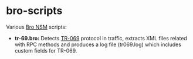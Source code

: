 # bro-scripts
Various [Bro NSM](https://www.bro.org/) scripts:

 - **tr-69.bro:** Detects [TR-069](https://www.broadband-forum.org/technical/download/TR-069_Amendment-5.pdf) protocol in traffic, extracts XML files related with RPC methods and produces a log file (tr069.log) which includes custom fields for TR-069.